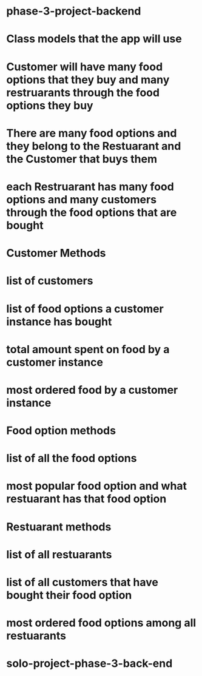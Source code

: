 # phase-3-project-backend
# Class models that the app will use 
# Customer will have many food options that they buy and many restruarants through the food options they buy 
# There are many food options and they belong to the Restuarant and the Customer that buys them
# each Restruarant has many food options and many customers through the food options that are bought


# Customer Methods
#   list of customers
#   list of food options a customer instance has bought
#   total amount spent on food by a customer instance
#   most ordered food by a customer instance


# Food option methods
#   list of all the food options   
#   most popular food option and what restuarant has that food option 


# Restuarant methods   
#   list of all restuarants
#   list of all customers that have bought their food option
#   most ordered food options among all restuarants

# solo-project-phase-3-back-end
